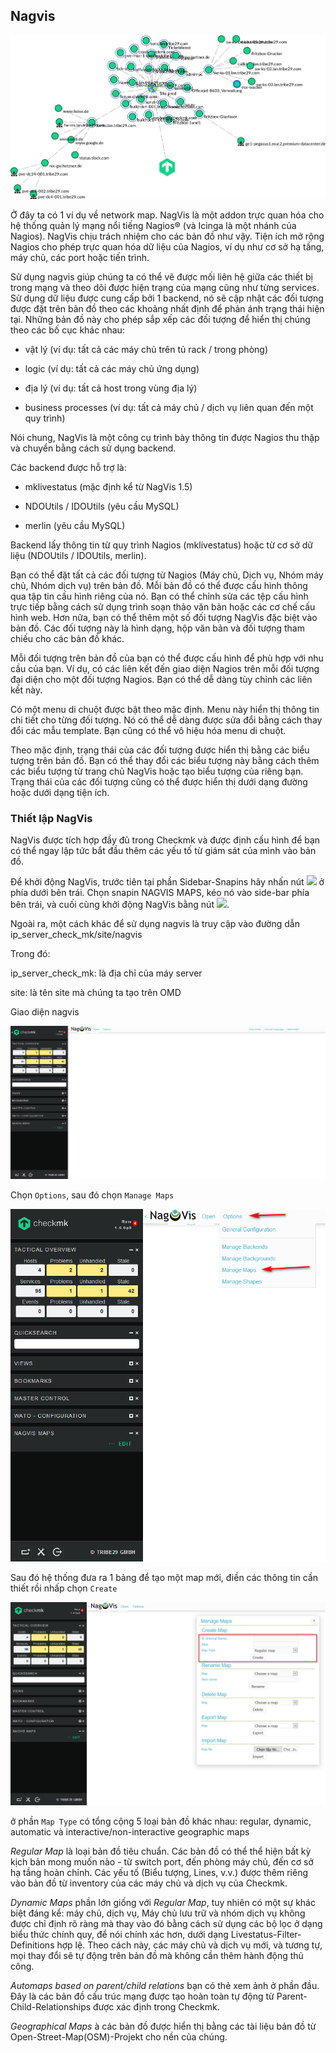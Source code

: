 ## Nagvis

<img src="img/267.png">

Ở đây ta có 1 ví dụ về network map. NagVis là một addon trực quan hóa cho hệ thống quản lý mạng nổi tiếng Nagios® (và Icinga là một nhánh của Nagios). NagVis chịu trách nhiệm cho các bản đồ như vậy. Tiện ích mở rộng Nagios cho phép trực quan hóa dữ liệu của Nagios, ví dụ như cơ sở hạ tầng, máy chủ, các port hoặc tiến trình.

Sử dụng nagvis giúp chúng ta có thể vẽ được mối liên hệ giữa các thiết bị trong mạng và theo dõi được hiện trạng của mạng cũng như từng services. Sử dụng dữ liệu được cung cấp bởi 1 backend, nó sẽ cập nhật các đối tượng được đặt trên bản đồ theo các khoảng nhất định để phản ánh trạng thái hiện tại. Những bản đồ này cho phép sắp xếp các đối tượng để hiển thị chúng theo các bố cục khác nhau:

- vật lý (ví dụ: tất cả các máy chủ trên tủ rack / trong phòng)

- logic (ví dụ: tất cả các máy chủ ứng dụng)

- địa lý (ví dụ: tất cả host trong vùng địa lý)

- business processes (ví dụ: tất cả máy chủ / dịch vụ liên quan đến một quy trình)

Nói chung, NagVis là một công cụ trình bày thông tin được Nagios thu thập và chuyển bằng cách sử dụng backend.

Các backend được hỗ trợ là:

- mklivestatus (mặc định kể từ NagVis 1.5)

- NDOUtils / IDOUtils (yêu cầu MySQL)

- merlin (yêu cầu MySQL)

Backend lấy thông tin từ quy trình Nagios (mklivestatus) hoặc từ cơ sở dữ liệu (NDOUtils / IDOUtils, merlin).

Bạn có thể đặt tất cả các đối tượng từ Nagios (Máy chủ, Dịch vụ, Nhóm máy chủ, Nhóm dịch vụ) trên bản đồ. Mỗi bản đồ có thể được cấu hình thông qua tập tin cấu hình riêng của nó. Bạn có thể chỉnh sửa các tệp cấu hình trực tiếp bằng cách sử dụng trình soạn thảo văn bản hoặc các cơ chế cấu hình web. Hơn nữa, bạn có thể thêm một số đối tượng NagVis đặc biệt vào bản đồ. Các đối tượng này là hình dạng, hộp văn bản và đối tượng tham chiếu cho các bản đồ khác.

Mỗi đối tượng trên bản đồ của bạn có thể được cấu hình để phù hợp với nhu cầu của bạn. Ví dụ, có các liên kết đến giao diện Nagios trên mỗi đối tượng đại diện cho một đối tượng Nagios. Bạn có thể dễ dàng tùy chỉnh các liên kết này.

Có một menu di chuột được bật theo mặc định. Menu này hiển thị thông tin chi tiết cho từng đối tượng. Nó có thể dễ dàng được sửa đổi bằng cách thay đổi các mẫu template. Bạn cũng có thể vô hiệu hóa menu di chuột.

Theo mặc định, trạng thái của các đối tượng được hiển thị bằng các biểu tượng trên bản đồ. Bạn có thể thay đổi các biểu tượng này bằng cách thêm các biểu tượng từ trang chủ NagVis hoặc tạo biểu tượng của riêng bạn. Trạng thái của các đối tượng cũng có thể được hiển thị dưới dạng đường hoặc dưới dạng tiện ích.

### Thiết lập NagVis

NagVis được tích hợp đầy đủ trong Checkmk và được định cấu hình để bạn có thể ngay lập tức bắt đầu thêm các yếu tố từ giám sát của mình vào bản đồ.

Để khởi động NagVis, trước tiên tại phần Sidebar-Snapins hãy nhấn nút ![](https://checkmk.com/bilder/button_sidebar_addsnapin_lo.png) ở phía dưới bên trái. Chọn snapin NAGVIS MAPS, kéo nó vào side-bar phía bên trái, và cuối cùng khởi động NagVis bằng nút ![](https://checkmk.com/bilder/button_view_snapin_edit.png).

Ngoài ra, một cách khác để sử dụng nagvis là truy cập vào đường dẫn ip_server_check_mk/site/nagvis

Trong đó:

ip_server_check_mk: là địa chỉ của máy server

site: là tên site mà chúng ta tạo trên OMD

Giao diện nagvis

<img src="img/268.png">

Chọn `Options`, sau đó chọn `Manage Maps`

<img src="img/269.png">

Sau đó hệ thống đưa ra 1 bảng để tạo một map mới, điền các thông tin cần thiết rồi nhấp chọn `Create`

<img src="img/270.png">

ở phần `Map Type` có tổng cộng 5 loại bản đồ khác nhau: regular, dynamic, automatic và interactive/non-interactive geographic maps

*Regular Map* là loại bản đồ tiêu chuẩn. Các bản đồ có thể thể hiện bất kỳ kịch bản mong muốn nào - từ switch port, đến phòng máy chủ, đến cơ sở hạ tầng hoàn chỉnh. Các yếu tố (Biểu tượng, Lines, v.v.) được thêm riêng vào bản đồ từ inventory của các máy chủ và dịch vụ của Checkmk.

*Dynamic Maps* phần lớn giống với *Regular Map*, tuy nhiên có một sự khác biệt đáng kể: máy chủ, dịch vụ, Máy chủ lưu trữ và nhóm dịch vụ không được chỉ định rõ ràng mà thay vào đó bằng cách sử dụng các bộ lọc ở dạng biểu thức chính quy, để nói chính xác hơn, dưới dạng Livestatus-Filter-Definitions hợp lệ. Theo cách này, các máy chủ và dịch vụ mới, và tương tự, mọi thay đổi sẽ tự động trên bản đồ mà không cần thêm hành động thủ công.

*Automaps based on parent/child relations* bạn có thẻ xem ảnh ở phần đầu. Đây là các bản đồ cấu trúc mạng được tạo hoàn toàn tự động từ Parent-Child-Relationships được xác định trong Checkmk.

*Geographical Maps* à các bản đồ được hiển thị bằng các tài liệu bản đồ từ Open-Street-Map(OSM)-Projekt cho nền của chúng.